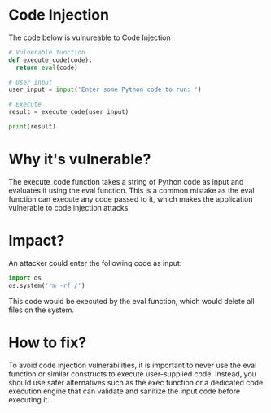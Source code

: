 # Code Injection

The code below is vulnureable to Code Injection


```python
# Vulnerable function
def execute_code(code):
  return eval(code)

# User input
user_input = input('Enter some Python code to run: ')

# Execute
result = execute_code(user_input)

print(result)
```

# Why it's vulnerable?
The execute_code function takes a string of Python code as input and evaluates it using the eval function. This is a common mistake as the eval function can execute any code passed to it, which makes the application vulnerable to code injection attacks.

# Impact?
An attacker could enter the following code as input: 

```python
import os
os.system('rm -rf /')
```
This code would be executed by the eval function, which would delete all files on the system.

# How to fix?
To avoid code injection vulnerabilities, it is important to never use the eval function or similar constructs to execute user-supplied code. Instead, you should use safer alternatives such as the exec function or a dedicated code execution engine that can validate and sanitize the input code before executing it.
